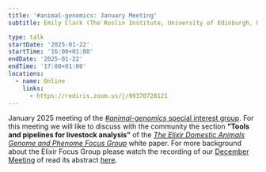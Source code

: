 ```yaml
---
title: '#animal-genomics: January Meeting'
subtitle: Emily Clark (The Roslin Institute, University of Edinburgh, UK)

type: talk
startDate: '2025-01-22'
startTime: '16:00+01:00'
endDate: '2025-01-22'
endTime: '17:00+01:00'
locations:
  - name: Online
    links:
      - https://rediris.zoom.us/j/99370728121
---
```


January 2025 meeting of the [_#animal-genomics_ special interest group](/special-interest-groups/animal-genomics).
For this meeting we will like to discuss with the community the section **"Tools and pipelines for livestock analysis"** of the [_The Elixir Domestic Animals Genome and Phenome Focus Group_](elixir-europe.org/focus-groups/domestic-animals-genome-phenome) white paper.
For more background about the Elixir Focus Group please watch the recording of our [December Meeting](https://youtu.be/rpHk948ObZg) of read 
its abstract [here](/events/2024/SIG_animalgenomics_Dec).
